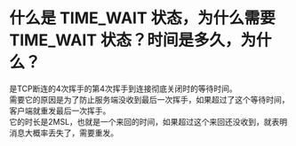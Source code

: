 # 什么是 TIME_WAIT 状态，为什么需要 TIME_WAIT 状态？时间是多久，为什么？

是TCP断连的4次挥手的第4次挥手到连接彻底关闭时的等待时间。  
需要它的原因是为了防止服务端没收到最后一次挥手，如果超过了这个等待时间，客户端就重发最后一次挥手。  
它的时长是2MSL，也就是一个来回的时间，如果超过这个来回还没收到，就表明消息大概率丢失了，需要重发。

